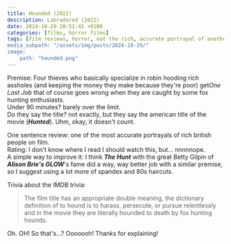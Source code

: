 ```yaml
---
title: Hounded (2022)
description: Labradored (2022)
date: 2024-10-29 20:51:41 +0100
categories: [films, horror films]
tags: [film reviews, horror, eat the rich, accurate portrayal of another country, wrong place wrong face, featuring a dog, spooktober 2024, they don't say the title]
media_subpath: "/assets/img/posts/2024-10-29/"
image:
    path: "hounded.png"
---
```

<span class="reviewsection">Premise:</span> Four thieves who basically specialize in robin hooding rich assholes (and keeping the money they make because they're poor) get*One Last Job* that of course goes wrong when they are caught by some fox hunting enthusiasts.<br/>
<span class="reviewsection">Under 90 minutes?</span> barely over the limit.<br/>
<span class="reviewsection">Do they say the title?</span> not exactly, but they say the american title of the movie (***Hunted***). Uhm, okay, it doesn't count.

<span class="reviewsection">One sentence review:</span> one of the most accurate portrayals of rich british people on film.<br/>
<span class="reviewsection">Rating:</span> I don't know where I read I should watch this, but... nnnnnope.<br/>
<span class="reviewsection">A simple way to improve it:</span> I think ***The Hunt*** with the great Betty Gilpin of ***Alison Brie's GLOW***'s fame did a way, way better job with a similar premise, so I suggest using a lot more of spandex and 80s haircuts.

<span class="reviewsection">Trivia about the IMDB trivia:</span>
> The film title has an appropriate double meaning, the dictionary definition of to hound is to harass, persecute, or pursue relentlessly and in the movie they are literally hounded to death by fox hunting hounds.

Oh. OH! So that's...? Ooooooh! Thanks for explaining!